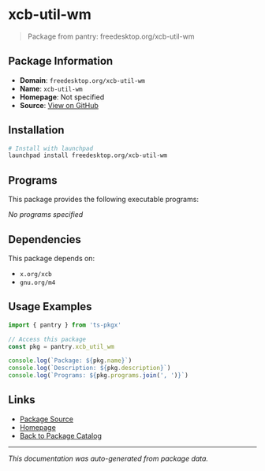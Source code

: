 # xcb-util-wm

> Package from pantry: freedesktop.org/xcb-util-wm

## Package Information

- **Domain**: `freedesktop.org/xcb-util-wm`
- **Name**: `xcb-util-wm`
- **Homepage**: Not specified
- **Source**: [View on GitHub](https://github.com/pkgxdev/pantry/tree/main/projects/freedesktop.org/xcb-util-wm/package.yml)

## Installation

```bash
# Install with launchpad
launchpad install freedesktop.org/xcb-util-wm
```

## Programs

This package provides the following executable programs:

*No programs specified*

## Dependencies

This package depends on:

- `x.org/xcb`
- `gnu.org/m4`

## Usage Examples

```typescript
import { pantry } from 'ts-pkgx'

// Access this package
const pkg = pantry.xcb_util_wm

console.log(`Package: ${pkg.name}`)
console.log(`Description: ${pkg.description}`)
console.log(`Programs: ${pkg.programs.join(', ')}`)
```

## Links

- [Package Source](https://github.com/pkgxdev/pantry/tree/main/projects/freedesktop.org/xcb-util-wm/package.yml)
- [Homepage](#)
- [Back to Package Catalog](../package-catalog.md)

---

*This documentation was auto-generated from package data.*

